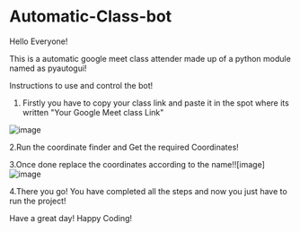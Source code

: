 # Automatic-Class-bot
Hello Everyone!

This is a automatic google meet class attender made up of a python module named as pyautogui!

Instructions to use and control the bot! 

1. Firstly you have to copy your class link and paste it in the spot where its written "Your Google Meet class Link"

![image](https://user-images.githubusercontent.com/76196075/124504356-ec335080-dde4-11eb-8768-8bda91a96c9d.png)

2.Run the coordinate finder and Get the required Coordinates!

3.Once done replace the coordinates according to the name!![image]
![image](https://user-images.githubusercontent.com/76196075/124506482-5d750280-dde9-11eb-977d-1b0cef7f55a1.png)

4.There you go! You have completed all the steps and now you just have to run the project!

Have a great day!
Happy Coding!


